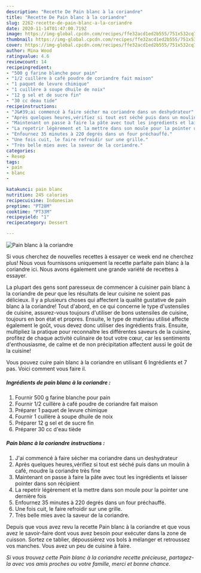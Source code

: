 ```yaml
---
description: "Recette De Pain blanc à la coriandre"
title: "Recette De Pain blanc à la coriandre"
slug: 2262-recette-de-pain-blanc-a-la-coriandre
date: 2020-11-14T01:47:00.719Z
image: https://img-global.cpcdn.com/recipes/ffe32acd1ed2b555/751x532cq70/pain-blanc-a-la-coriandre-photo-principale-de-la-recette.jpg
thumbnail: https://img-global.cpcdn.com/recipes/ffe32acd1ed2b555/751x532cq70/pain-blanc-a-la-coriandre-photo-principale-de-la-recette.jpg
cover: https://img-global.cpcdn.com/recipes/ffe32acd1ed2b555/751x532cq70/pain-blanc-a-la-coriandre-photo-principale-de-la-recette.jpg
author: Mina Wood
ratingvalue: 4.6
reviewcount: 14
recipeingredient:
- "500 g farine blanche pour pain"
- "1/2 cuillère à café poudre de coriandre fait maison"
- "1 paquet de levure chimique"
- "1 cuillère à soupe dhuile de noix"
- "12 g sel et de sucre fin"
- "30 cc deau tide"
recipeinstructions:
- "J&#39;ai commencé à faire sécher ma coriandre dans un deshydrateur"
- "Après quelques heures,vérifiez si tout est séché puis dans un moulin à café, moudre la coriandre très fine"
- "Maintenant on passe à faire la pâte avec tout les ingrédients et laisser pointer dans son récipient"
- "La repetrir légèrement et la mettre dans son moule pour la pointer une dernière fois"
- "Enfournez 35 minutes à 220 degrés dans un four préchauffé."
- "Une fois cuit, le faire refroidir sur une grille."
- "Très belle mies avec la saveur de la coriandre."
categories:
- Resep
tags:
- pain
- blanc
- 

katakunci: pain blanc  
nutrition: 245 calories
recipecuisine: Indonesian
preptime: "PT28M"
cooktime: "PT33M"
recipeyield: "1"
recipecategory: Dessert

---
```



![Pain blanc à la coriandre](https://img-global.cpcdn.com/recipes/ffe32acd1ed2b555/751x532cq70/pain-blanc-a-la-coriandre-photo-principale-de-la-recette.jpg)

Si vous cherchez de nouvelles recettes à essayer ce week end ne cherchez plus! Nous vous fournissons uniquement la recette parfaite pain blanc à la coriandre ici. Nous avons également une grande variété de recettes à essayer.

La plupart des gens sont paresseux de commencer à cuisiner pain blanc à la coriandre de peur que les résultats de leur cuisine ne soient pas délicieux. Il y a plusieurs choses qui affectent la qualité gustative de pain blanc à la coriandre! Tout d'abord, en ce qui concerne le type d'ustensiles de cuisine, assurez-vous toujours d'utiliser de bons ustensiles de cuisine, toujours en bon état et propres. Ensuite, le type de matériau utilisé affecte également le goût, vous devez donc utiliser des ingrédients frais. Ensuite, multipliez la pratique pour reconnaître les différentes saveurs de la cuisine, profitez de chaque activité culinaire de tout votre cœur, car les sentiments d'enthousiasme, de calme et de non précipitation affectent aussi le goût de la cuisine!

<!--inarticleads1-->

Vous pouvez cuire pain blanc à la coriandre en utilisant 6 Ingrédients et 7 pas. Voici comment vous faire il.

##### Ingrédients de pain blanc à la coriandre :

1. Fournir 500 g farine blanche pour pain
1. Fournir 1/2 cuillère à café poudre de coriandre fait maison
1. Préparer 1 paquet de levure chimique
1. Fournir 1 cuillère à soupe dhuile de noix
1. Préparer 12 g sel et de sucre fin
1. Préparer 30 cc d&#39;eau tiède




<!--inarticleads2-->

##### Pain blanc à la coriandre instructions :

1. J&#39;ai commencé à faire sécher ma coriandre dans un deshydrateur
1. Après quelques heures,vérifiez si tout est séché puis dans un moulin à café, moudre la coriandre très fine
1. Maintenant on passe à faire la pâte avec tout les ingrédients et laisser pointer dans son récipient
1. La repetrir légèrement et la mettre dans son moule pour la pointer une dernière fois
1. Enfournez 35 minutes à 220 degrés dans un four préchauffé.
1. Une fois cuit, le faire refroidir sur une grille.
1. Très belle mies avec la saveur de la coriandre.




<!--inarticleads1-->

<p>
Depuis que vous avez revu la recette Pain blanc à la coriandre et que vous avez le savoir-faire dont vous avez besoin pour exécuter dans la zone de cuisson. Sortez ce tablier, dépoussiérez vos bols à mélanger et retroussez vos manches. Vous avez un peu de cuisine à faire.
</p>

<p>
<i>Si vous trouvez cette Pain blanc à la coriandre recette précieuse, partagez-la avec vos amis proches ou votre famille, merci et bonne chance.</i>
</p>
